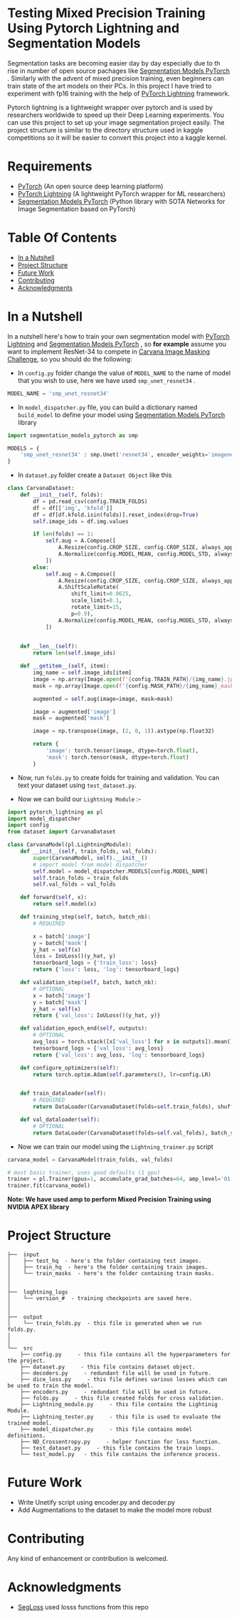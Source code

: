 # Testing Mixed Precision Training Using Pytorch Lightning and Segmentation Models

Segmentation tasks are becoming easier day by day especially due to th rise in number of open source pachages like [Segmentation Models PyTorch](https://github.com/qubvel/segmentation_models.pytorch) . Similarly with the advent of mixed precision training, even beginners can train state of the art models on their PCs. In this project I have tried to experiment with fp16 training with the help of [PyTorch Lightning](https://github.com/PytorchLightning/pytorch-lightning) framework.

Pytorch lightning is a lightweight wrapper over pytorch and is used by researchers worldwide to speed up their Deep Learning experiments. You can use this project to set up your image segmentation project easily. The project structure is similar to the directory structure used in kaggle competitions so it will be easier to convert this project into a kaggle kernel.

# Requirements
- [PyTorch](https://pytorch.org/) (An open source deep learning platform)
- [PyTorch Lightning](https://github.com/PytorchLightning/pytorch-lightning) (A lightweight PyTorch wrapper for ML researchers)
- [Segmentation Models PyTorch](https://github.com/qubvel/segmentation_models.pytorch) (Python library with SOTA Networks for Image
Segmentation based on PyTorch)

# Table Of Contents
-  [In a Nutshell](#in-a-nutshell)
-  [Project Structure](#project-structure)
-  [Future Work](#future-work)
-  [Contributing](#contributing)
-  [Acknowledgments](#acknowledgments)

# In a Nutshell   
In a nutshell here's how to train your own segmentation model with [PyTorch Lightning](https://github.com/PytorchLightning/pytorch-lightning) and [Segmentation Models PyTorch](https://github.com/qubvel/segmentation_models.pytorch) , so **for example** assume you want to implement ResNet-34 to compete in [Carvana Image Masking Challenge](https://www.kaggle.com/c/carvana-image-masking-challenge/overview), so you should do the following:


- In `config.py`  folder change the value of `MODEL_NAME` to the name of model that you wish to use, here we have used `smp_unet_resnet34` .

```python
MODEL_NAME = 'smp_unet_resnet34'
``` 
- In `model_dispatcher.py` file, you can build a dictionary named `build_model` to define your model using [Segmentation Models PyTorch](https://github.com/qubvel/segmentation_models.pytorch) library
```python
import segmentation_models_pytorch as smp

MODELS = {
    'smp_unet_resnet34' : smp.Unet('resnet34', encoder_weights='imagenet', classes=config.CLASSES, activation='softmax'),
}
```

- In `dataset.py`  folder create a `Dataset Object` like this

```python
class CarvanaDataset:
    def __init__(self, folds):
        df = pd.read_csv(config.TRAIN_FOLDS)
        df = df[['img', 'kfold']]
        df = df[df.kfold.isin(folds)].reset_index(drop=True)
        self.image_ids = df.img.values

        if len(folds) == 1:
            self.aug = A.Compose([
                A.Resize(config.CROP_SIZE, config.CROP_SIZE, always_apply=True),
                A.Normalize(config.MODEL_MEAN, config.MODEL_STD, always_apply=True)
            ])
        else:
            self.aug = A.Compose([
                A.Resize(config.CROP_SIZE, config.CROP_SIZE, always_apply=True),
                A.ShiftScaleRotate(
                    shift_limit=0.0625,
                    scale_limit=0.1,
                    rotate_limit=15,
                    p=0.9),
                A.Normalize(config.MODEL_MEAN, config.MODEL_STD, always_apply=True)
            ])
        

    def __len__(self):
        return len(self.image_ids)

    def __getitem__(self, item):
        img_name = self.image_ids[item]
        image = np.array(Image.open(f'{config.TRAIN_PATH}/{img_name}.jpg'))
        mask = np.array(Image.open(f'{config.MASK_PATH}/{img_name}_mask.gif'))

        augmented = self.aug(image=image, mask=mask)

        image = augmented['image']
        mask = augmented['mask']

        image = np.transpose(image, (2, 0, 1)).astype(np.float32)

        return {
            'image': torch.tensor(image, dtype=torch.float),
            'mask': torch.tensor(mask, dtype=torch.float)
        }


```

- Now, run `folds.py` to create folds for training and validation. You can text your dataset using `test_dataset.py`.


- Now we can build our `Lightning Module` :- 
```python
import pytorch_lightning as pl
import model_dispatcher
import config
from dataset import CarvanaDataset

class CarvanaModel(pl.LightningModule):
    def __init__(self, train_folds, val_folds):
        super(CarvanaModel, self).__init__()
        # import model from model dispatcher
        self.model = model_dispatcher.MODELS[config.MODEL_NAME]
        self.train_folds = train_folds
        self.val_folds = val_folds

    def forward(self, x):
        return self.model(x)

    def training_step(self, batch, batch_nb):
        # REQUIRED

        x = batch['image']
        y = batch['mask']
        y_hat = self(x)
        loss = IoULoss()(y_hat, y)
        tensorboard_logs = {'train_loss': loss}
        return {'loss': loss, 'log': tensorboard_logs}

    def validation_step(self, batch, batch_nb):
        # OPTIONAL
        x = batch['image']
        y = batch['mask']
        y_hat = self(x)
        return {'val_loss': IoULoss()(y_hat, y)}

    def validation_epoch_end(self, outputs):
        # OPTIONAL
        avg_loss = torch.stack([x['val_loss'] for x in outputs]).mean()
        tensorboard_logs = {'val_loss': avg_loss}
        return {'val_loss': avg_loss, 'log': tensorboard_logs}

    def configure_optimizers(self):
        return torch.optim.Adam(self.parameters(), lr=config.LR)


    def train_dataloader(self):
        # REQUIRED
        return DataLoader(CarvanaDataset(folds=self.train_folds), shuffle=True, batch_size=config.TRAIN_BATCH_SIZE)

    def val_dataloader(self):
        # OPTIONAL
        return DataLoader(CarvanaDataset(folds=self.val_folds), batch_size=config.VAL_BATCH_SIZE)
```

- Now we can train our model using the `Lightning_trainer.py` script

```python
carvana_model = CarvanaModel(train_folds, val_folds)

# most basic trainer, uses good defaults (1 gpu)
trainer = pl.Trainer(gpus=1, accumulate_grad_batches=64, amp_level='O1', precision=16, profiler=True, max_epochs=config.EPOCHS)
trainer.fit(carvana_model)

```

**Note: We have used amp to perform Mixed Precision Training using NVIDIA APEX library**


# Project Structure
```
├──  input
│    ├── test_hq  - here's the folder containing test images.
│    ├── train_hq  - here's the folder containing train images.
│    └── train_masks  - here's the folder containing train masks.
│
│
├──  loghtning_logs  
│    └── version_#  - training checkpoints are saved here.
│ 
│
├──  output  
│    └── train_folds.py  - this file is generated when we run folds.py.
│    
│
└──  src
    ├── config.py     - this file contains all the hyperparameters for the project.
    ├── dataset.py     - this file contains dataset object.
    ├── decoders.py     - redundant file will be used in future.
    ├── dice_loss.py     - this file defines various losses which can be used to train the model.
    ├── encoders.py     - redundant file will be used in future.
    ├── folds.py     - this file created folds for cross validation.
    ├── Lightning_module.py     - this file contains the Lightinig Module.
    ├── Lightning_tester.py     - this file is used to evaluate the trained model.
    ├── model_dispatcher.py     - this file contains model definitions.
    ├── ND_Crossentropy.py     - helper function for loss function.
    ├── test_dataset.py     - this file contains the train loops.
    └── test_model.py   - this file contains the inference process.

```


# Future Work
- Write Unetify script using encoder.py and decoder.py
- Add Augmentations to the dataset to make the model more robust

# Contributing
Any kind of enhancement or contribution is welcomed.


# Acknowledgments

- [SegLoss](https://github.com/JunMa11/SegLoss) used losss functions from this repo





